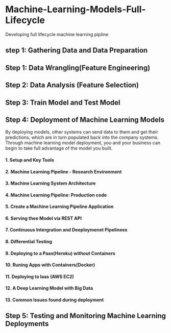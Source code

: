 # Machine-Learning-Models-Full-Lifecycle
 Developing full lifecycle machine learning pipline
 
##  step 1: Gathering Data and Data Preparation
 
 ## Step 1: Data Wrangling(Feature Engineering)
 
 ## Step 2: Data Analysis (Feature Selection)
 
 ## Step 3: Train Model and Test Model
 
 ## Step 4: Deployment of Machine Learning Models
 By deploying models, other systems can send data to them and get their predictions, which are in turn populated back into the company systems. Through machine learning model deployment, you and your business can begin to take full advantage of the model you built.
 
 #### 1. Setup and Key Tools

#### 2. Machine Learning Pipeline - Research Environment

#### 3. Machine Learning System Architecture

#### 4. Machine Learning Pipeline: Production code

#### 5. Create a Machine Learning Pipeline Application

#### 6. Serving thee Model via REST API

#### 7. Continuous Intergration and Deeploymenet Pipelinees

#### 8. Differential Testing

#### 9. Deploying to a Paas(Heroku) without Containers

#### 10. Runing Apps with Containers(Docker)

#### 11. Deploying to laas (AWS EC2)

#### 12. A Deep Learning Model with Big Data

#### 13. Common Issues found during deployment
 
 ## Step 5: Testing and Monitoring Machine Learning Deployments
